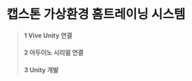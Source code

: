 캡스톤 가상환경 홈트레이닝 시스템
===================================  
>#### 1 Vive Unity 연결
>#### 2 아두이노 시리얼 연결
>#### 3 Unity 개발 
